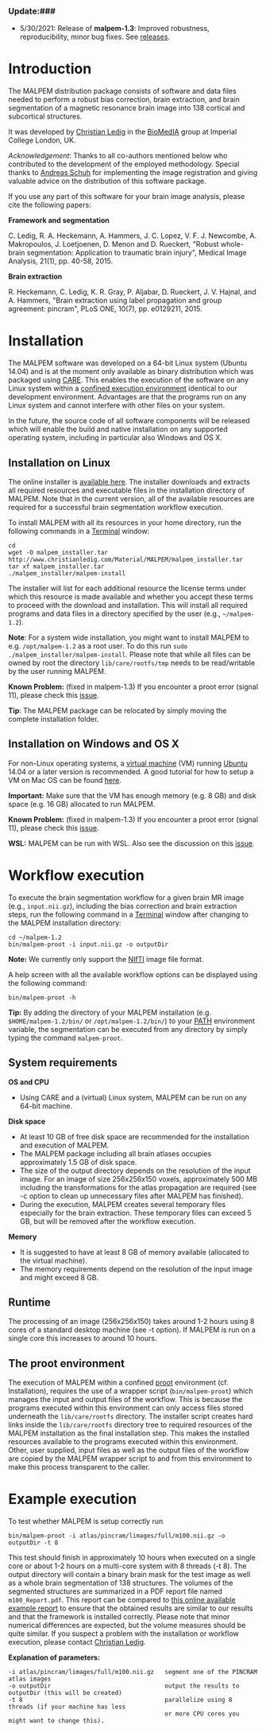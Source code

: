 ### Update:###
* 5/30/2021: Release of <b>malpem-1.3</b>: Improved robustness, reproducibility, minor bug fixes. See [releases][releases].

[releases]: https://github.com/ledigchr/MALPEM/releases


Introduction
============

The MALPEM distribution package consists of software and data files needed to perform a robust bias correction, brain extraction, and brain segmentation of a magnetic resonance brain image into 138 cortical and subcortical structures.

It was developed by [Christian Ledig][homepage] in the [BioMedIA][biomedia] group at
Imperial College London, UK.

_Acknowledgement_: Thanks to all co-authors mentioned below who contributed to the development of the employed methodology. Special thanks to [Andreas Schuh][schuschu] for implementing the image registration and giving valuable advice on the distribution of this software package.

If you use any part of this software for your brain image analysis,
please cite the following papers:

**Framework and segmentation**

   C. Ledig, R. A. Heckemann, A. Hammers, J. C. Lopez, V. F. J. Newcombe, A. Makropoulos, 
   J. Loetjoenen, D. Menon and D. Rueckert,
   "Robust whole-brain segmentation: Application to traumatic brain injury",
   Medical Image Analysis, 21(1), pp. 40-58, 2015.

**Brain extraction**

   R. Heckemann, C. Ledig, K. R. Gray, P. Aljabar, D. Rueckert, J. V. Hajnal, and A. Hammers,
   "Brain extraction using label propagation and group agreement: pincram",
   PLoS ONE, 10(7), pp. e0129211, 2015.

[homepage]: http://www.christianledig.com
[biomedia]: http://biomedic.doc.ic.ac.uk
[schuschu]: http://andreasschuh.com


Installation
============

The MALPEM software was developed on a 64-bit Linux system (Ubuntu 14.04) and is at the
moment only available as binary distribution which was packaged using [CARE][care].
This enables the execution of the software on any Linux system within a [confined execution
environment][proot] identical to our development environment. Advantages are that the
programs run on any Linux system and cannot interfere with other files on your system.

In the future, the source code of all software components will be released which will
enable the build and native installation on any supported operating system, including
in particular also Windows and OS X.

[care]: http://reproducible.io
[proot]: http://proot.me


Installation on Linux
---------------------

The online installer is [available here][download]. The installer downloads
and extracts all required resources and executable files in the installation directory
of MALPEM. Note that in the current version, all of the available resources are required
for a successful brain segmentation workflow execution.

To install MALPEM with all its resources in your home directory,
run the following commands in a [Terminal][terminal] window:

    cd
    wget -O malpem_installer.tar http://www.christianledig.com/Material/MALPEM/malpem_installer.tar
    tar xf malpem_installer.tar
    ./malpem_installer/malpem-install

The installer will list for each additional resource the license terms under which this
resource is made available and whether you accept these terms to proceed with the download
and installation. This will install all required programs and data files in a directory specified by the user (e.g., ```~/malpem-1.2```).

**Note**: For a system wide installation, you might want to install MALPEM to e.g. ```/opt/malpem-1.2``` as a root user. To do this run ```sudo ./malpem_installer/malpem-install```. Please note that while all files can be owned by root the directory ```lib/care/rootfs/tmp``` needs to  be read/writable by the user running MALPEM.

**Known Problem:** (fixed in malpem-1.3) If you encounter a proot error (signal 11), please check this [issue][issue2].

**Tip**: The MALPEM package can be relocated by simply moving the complete installation folder.

[terminal]: https://help.ubuntu.com/community/UsingTheTerminal
[download]: http://www.christianledig.com/Material/MALPEM/malpem_installer.tar
[issue2]:  https://github.com/ledigchr/MALPEM/issues/2


Installation on Windows and OS X
--------------------------------

For non-Linux operating systems, a [virtual machine][vbox] (VM) running [Ubuntu][ubuntu] 14.04
or a later version is recommended. A good tutorial for how to setup a VM on Mac OS can be found [here][vmosx].

**Important:** Make sure that the VM has enough memory (e.g. 8 GB) and disk space (e.g. 16 GB) allocated to run MALPEM.

**Known Problem:** (fixed in malpem-1.3) If you encounter a proot error (signal 11), please check this [issue][issue2].

**WSL:** MALPEM can be run with WSL. Also see the discussion on this [issue][issue6].

[vbox]:   https://www.virtualbox.org
[ubuntu]: http://www.ubuntu.com/download/desktop
[vmosx]:  http://www.simplehelp.net/2015/06/09/how-to-install-ubuntu-on-your-mac/
[issue2]:  https://github.com/ledigchr/MALPEM/issues/2
[issue6]: https://github.com/ledigchr/MALPEM/issues/6


Workflow execution
==================

To execute the brain segmentation workflow for a given brain MR image (e.g., ```input.nii.gz```),
including the bias correction and brain extraction steps, run the following command in a
[Terminal][terminal] window after changing to the MALPEM installation directory:

    cd ~/malpem-1.2
    bin/malpem-proot -i input.nii.gz -o outputDir

**Note:** We currently only support the [NIfTI][nifti] image file format.

A help screen with all the available workflow options can be displayed using the following
command:

    bin/malpem-proot -h

**Tip:** By adding the directory of your MALPEM installation (e.g. ```$HOME/malpem-1.2/bin/``` or ```/opt/malpem-1.2/bin/```)
to your [PATH][pathenv] environment variable, the segmentation can be executed from any
directory by simply typing the command ```malpem-proot```.

[nifti]: http://nifti.nimh.nih.gov
[pathenv]: http://www.cyberciti.biz/faq/unix-linux-adding-path/


System requirements
-------------------

**OS and CPU**

- Using CARE and a (virtual) Linux system, MALPEM can be run on any 64-bit machine.

**Disk space**

- At least 10 GB of free disk space are recommended for the installation and execution of MALPEM.
- The MALPEM package including all brain atlases occupies approximately 1.5 GB of disk space.
- The size of the output directory depends on the resolution of the input image. 
  For an image of size 256x256x150 voxels, approximately 500 MB including the transformations
  for the atlas propagation are required (see -c option to clean up unnecessary files after MALPEM has finished).
- During the execution, MALPEM creates several temporary files especially for the brain extraction.
  These temporary files can exceed 5 GB, but will be removed after the workflow execution.

**Memory**

- It is suggested to have at least 8 GB of memory available (allocated to the virtual machine).
- The memory requirements depend on the resolution of the input image and might exceed 8 GB.


Runtime
-------

The processing of an image (256x256x150) takes around 1-2 hours using 8 cores of a standard
desktop machine (see -t option). If MALPEM is run on a single core this increases to 
around 10 hours.


The proot environment
-------

The execution of MALPEM within a confined [proot][proot] environment (cf. Installation),
requires the use of a wrapper script (```bin/malpem-proot```) which manages the input and
output files of the workflow. This is because the programs executed within this environment
can only access files stored underneath the ```lib/care/rootfs``` directory. The installer
script creates hard links inside the ```lib/care/rootfs``` directory tree to required
resources of the MALPEM installation as the final installation step. This makes the
installed resources available to the programs executed within this environment.
Other, user supplied, input files as well as the output files of the workflow are copied
by the MALPEM wrapper script to and from this environment to make this process transparent
to the caller.


Example execution
=================

To test whether MALPEM is setup correctly run

    bin/malpem-proot -i atlas/pincram/limages/full/m100.nii.gz -o outputDir -t 8

This test should finish in approximately 10 hours when executed on a single core or about 1-2 hours
on a multi-core system with 8 threads (-t 8). The output directory will contain a binary brain mask for the
test image as well as a whole brain segmentation of 138 structures.
The volumes of the segmented structures are summarized in a PDF report file named ```m100_Report.pdf```. This report can be
compared to [this online available example report][report] to ensure that the obtained results are
similar to our results and that the framework is installed correctly.
Please note that minor numerical differences are expected, but the volume measures should be quite similar. 
If you suspect a problem with the installation or workflow execution, please contact [Christian Ledig][contact].

[report]: http://www.christianledig.com/Material/MALPEM/m100_Report.pdf
[contact]: http://www.christianledig.com/contact.html

**Explanation of parameters:**

    -i atlas/pincram/limages/full/m100.nii.gz   segment one of the PINCRAM atlas images
    -o outputDir                                output the results to outputDir (this will be created)
    -t 8                                        parallelize using 8 threads (if your machine has less
                                                or more CPU cores you might want to change this).

